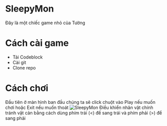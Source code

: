 # SleepyMon
Đây là một chiếc game nhỏ của Tường
# Cách cài game 
- Tải Codeblock
- Cài git
- Clone repo 
# Cách chơi
Đầu tiên ở màn hình ban đầu chúng ta sẽ click chuột vào Play nếu muốn chơi hoặc Exit nếu muốn thoát
![SleepyMon](https://user-images.githubusercontent.com/124177404/236490168-0150350f-7331-439c-abed-4f5db58f826f.png)
Điều khiển nhân vật chính tránh vật cản bằng cách dùng phím trái (<) để sang trái và phím phải (>) để sang phải
